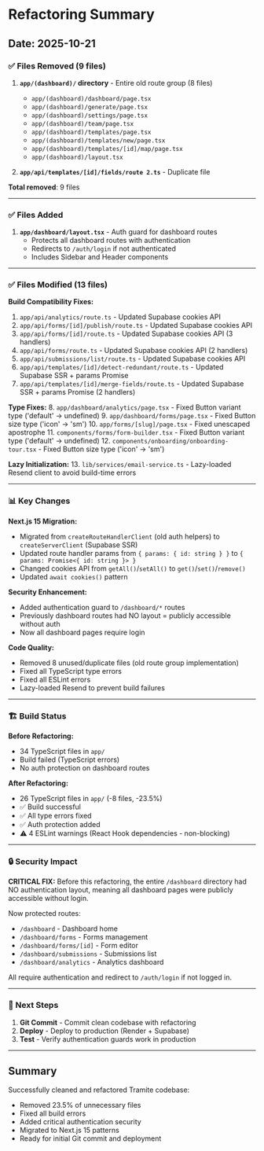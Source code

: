 # Refactoring Summary

## Date: 2025-10-21

### ✅ Files Removed (9 files)

1. **`app/(dashboard)/` directory** - Entire old route group (8 files)
   - `app/(dashboard)/dashboard/page.tsx`
   - `app/(dashboard)/generate/page.tsx`
   - `app/(dashboard)/settings/page.tsx`
   - `app/(dashboard)/team/page.tsx`
   - `app/(dashboard)/templates/page.tsx`
   - `app/(dashboard)/templates/new/page.tsx`
   - `app/(dashboard)/templates/[id]/map/page.tsx`
   - `app/(dashboard)/layout.tsx`

2. **`app/api/templates/[id]/fields/route 2.ts`** - Duplicate file

**Total removed**: 9 files

---

### ✅ Files Added

1. **`app/dashboard/layout.tsx`** - Auth guard for dashboard routes
   - Protects all dashboard routes with authentication
   - Redirects to `/auth/login` if not authenticated
   - Includes Sidebar and Header components

---

### ✅ Files Modified (13 files)

**Build Compatibility Fixes:**
1. `app/api/analytics/route.ts` - Updated Supabase cookies API
2. `app/api/forms/[id]/publish/route.ts` - Updated Supabase cookies API
3. `app/api/forms/[id]/route.ts` - Updated Supabase cookies API (3 handlers)
4. `app/api/forms/route.ts` - Updated Supabase cookies API (2 handlers)
5. `app/api/submissions/list/route.ts` - Updated Supabase cookies API
6. `app/api/templates/[id]/detect-redundant/route.ts` - Updated Supabase SSR + params Promise
7. `app/api/templates/[id]/merge-fields/route.ts` - Updated Supabase SSR + params Promise (2 handlers)

**Type Fixes:**
8. `app/dashboard/analytics/page.tsx` - Fixed Button variant type ('default' → undefined)
9. `app/dashboard/forms/page.tsx` - Fixed Button size type ('icon' → 'sm')
10. `app/forms/[slug]/page.tsx` - Fixed unescaped apostrophe
11. `components/forms/form-builder.tsx` - Fixed Button variant type ('default' → undefined)
12. `components/onboarding/onboarding-tour.tsx` - Fixed Button size type ('icon' → 'sm')

**Lazy Initialization:**
13. `lib/services/email-service.ts` - Lazy-loaded Resend client to avoid build-time errors

---

### 📊 Key Changes

**Next.js 15 Migration:**
- Migrated from `createRouteHandlerClient` (old auth helpers) to `createServerClient` (Supabase SSR)
- Updated route handler params from `{ params: { id: string } }` to `{ params: Promise<{ id: string }> }`
- Changed cookies API from `getAll()`/`setAll()` to `get()`/`set()`/`remove()`
- Updated `await cookies()` pattern

**Security Enhancement:**
- Added authentication guard to `/dashboard/*` routes
- Previously dashboard routes had NO layout = publicly accessible without auth
- Now all dashboard pages require login

**Code Quality:**
- Removed 8 unused/duplicate files (old route group implementation)
- Fixed all TypeScript type errors
- Fixed all ESLint errors
- Lazy-loaded Resend to prevent build failures

---

### 🏗️ Build Status

**Before Refactoring:**
- 34 TypeScript files in `app/`
- Build failed (TypeScript errors)
- No auth protection on dashboard routes

**After Refactoring:**
- 26 TypeScript files in `app/` (-8 files, -23.5%)
- ✅ Build successful
- ✅ All type errors fixed
- ✅ Auth protection added
- ⚠️  4 ESLint warnings (React Hook dependencies - non-blocking)

---

### 🔒 Security Impact

**CRITICAL FIX:** Before this refactoring, the entire `/dashboard` directory had NO authentication layout, meaning all dashboard pages were publicly accessible without login.

Now protected routes:
- `/dashboard` - Dashboard home
- `/dashboard/forms` - Forms management
- `/dashboard/forms/[id]` - Form editor
- `/dashboard/submissions` - Submissions list
- `/dashboard/analytics` - Analytics dashboard

All require authentication and redirect to `/auth/login` if not logged in.

---

### 📝 Next Steps

1. **Git Commit** - Commit clean codebase with refactoring
2. **Deploy** - Deploy to production (Render + Supabase)
3. **Test** - Verify authentication guards work in production

---

## Summary

Successfully cleaned and refactored Tramite codebase:
- Removed 23.5% of unnecessary files
- Fixed all build errors
- Added critical authentication security
- Migrated to Next.js 15 patterns
- Ready for initial Git commit and deployment
